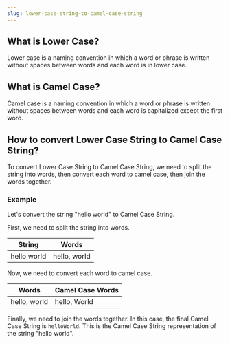```yaml
---
slug: lower-case-string-to-camel-case-string
---
```


## What is Lower Case?

Lower case is a naming convention in which a word or phrase is written without spaces between words and each word is in lower case.

## What is Camel Case?

Camel case is a naming convention in which a word or phrase is written without spaces between words and each word is capitalized except the first word.

## How to convert Lower Case String to Camel Case String?

To convert Lower Case String to Camel Case String, we need to split the string into words, then convert each word to camel case, then join the words together.

### Example

Let's convert the string "hello world" to Camel Case String.

First, we need to split the string into words.

| String      | Words        |
| ----------- | ------------ |
| hello world | hello, world |

Now, we need to convert each word to camel case.

| Words        | Camel Case Words |
| ------------ | ---------------- |
| hello, world | hello, World     |

Finally, we need to join the words together. In this case, the final Camel Case String is `helloWorld`. This is the Camel Case String representation of the string "hello world".
